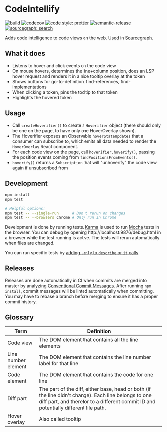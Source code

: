 # CodeIntellify

[![build](https://travis-ci.org/sourcegraph/codeintellify.svg?branch=master)](https://travis-ci.org/sourcegraph/codeintellify)
[![codecov](https://codecov.io/gh/sourcegraph/codeintellify/branch/master/graph/badge.svg?token=1Xk7sdvG0y)](https://codecov.io/gh/sourcegraph/codeintellify)
[![code style: prettier](https://img.shields.io/badge/code_style-prettier-ff69b4.svg)](https://github.com/prettier/prettier)
[![semantic-release](https://img.shields.io/badge/%20%20%F0%9F%93%A6%F0%9F%9A%80-semantic--release-e10079.svg)](https://github.com/semantic-release/semantic-release)
[![sourcegraph: search](https://img.shields.io/badge/sourcegraph-search-brightgreen.svg)](https://sourcegraph.com/github.com/sourcegraph/codeintellify)

Adds code intelligence to code views on the web. Used in [Sourcegraph](https://sourcegraph.com).

## What it does

- Listens to hover and click events on the code view
- On mouse hovers, determines the line+column position, does an LSP hover request and renders it in a nice tooltip overlay at the token
- Shows buttons for go-to-definition, find-references, find-implementations
- When clicking a token, pins the tooltip to that token
- Highlights the hovered token

## Usage

- Call `createHoverifier()` to create a `Hoverifier` object (there should only be one on the page, to have only one HoverOverlay shown).
- The Hoverifier exposes an Observable `hoverStateUpdates` that a consumer can subscribe to, which emits all data needed to render the `HoverOverlay` React component.
- For each code view on the page, call `hoverifier.hoverify()`, passing the position events coming from `findPositionsFromEvents()`.
- `hoverify()` returns a `Subscription` that will "unhoverify" the code view again if unsubscribed from

## Development

```sh
npm install
npm test

# Helpful options:
npm test -- --single-run      # Don't rerun on changes
npm test -- --browsers Chrome # Only run in Chrome
```

Development is done by running tests. [Karma](https://github.com/karma-runner/karma) is used to run
[Mocha](https://github.com/mochajs/mocha) tests in the browser. You can debug by opening http://localhost:9876/debug.html in
a browser while the test running is active. The tests will rerun automatically when files are changed.

You can run specific tests by [adding `.only` to `describe` or `it` calls](https://mochajs.org/#exclusive-tests).

## Releases

Releases are done automatically in CI when commits are merged into master by analyzing [Conventional Commit Messages](https://conventionalcommits.org/).
After running `npm install`, commit messages will be linted automatically when committing.
You may have to rebase a branch before merging to ensure it has a proper commit history.

## Glossary

| Term                | Definition                                                                                                                                                                                  |
| ------------------- | ------------------------------------------------------------------------------------------------------------------------------------------------------------------------------------------- |
| Code view           | The DOM element that contains all the line elements                                                                                                                                         |
| Line number element | The DOM element that contains the line number label for that line                                                                                                                           |
| Code element        | The DOM element that contains the code for one line                                                                                                                                         |
| Diff part           | The part of the diff, either base, head or both (if the line didn't change). Each line belongs to one diff part, and therefor to a different commit ID and potentially different file path. |
| Hover overlay       | Also called tooltip                                                                                                                                                                         |
